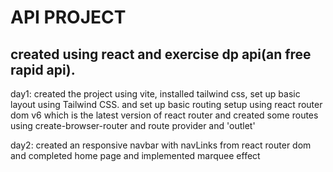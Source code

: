 # API PROJECT

## created using react and exercise dp api(an free rapid api).

day1: created the  project using vite, installed tailwind css, set up basic layout using  Tailwind CSS.
and set up basic routing setup using react router dom v6 which is the latest version of react router and created some routes using create-browser-router and route provider and 'outlet' 

day2: created an responsive navbar with navLinks from react router dom and completed home page and implemented marquee effect 